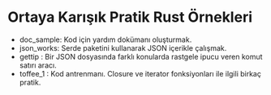 # Ortaya Karışık Pratik Rust Örnekleri

- doc_sample: Kod için yardım dokümanı oluşturmak.
- json_works: Serde paketini kullanarak JSON içerikle çalışmak.
- gettip : Bir JSON dosyasında farklı konularda rastgele ipucu veren komut satırı aracı.
- toffee_1 : Kod antrenmanı. Closure ve iterator fonksiyonları ile ilgili birkaç pratik.